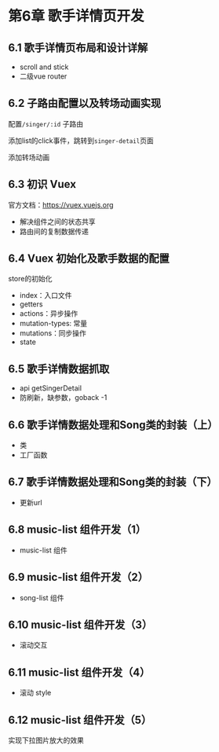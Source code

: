 # 第6章 歌手详情页开发

## 6.1 歌手详情页布局和设计详解

- scroll and stick
- 二级vue router

## 6.2 子路由配置以及转场动画实现

配置`/singer/:id` 子路由

添加list的click事件，跳转到`singer-detail`页面

添加转场动画

## 6.3 初识 Vuex

官方文档：<https://vuex.vuejs.org>

- 解决组件之间的状态共享
- 路由间的复制数据传递

## 6.4 Vuex 初始化及歌手数据的配置

store的初始化
- index：入口文件
- getters
- actions：异步操作
- mutation-types: 常量
- mutations：同步操作
- state

## 6.5 歌手详情数据抓取

- api getSingerDetail
- 防刷新，缺参数，goback -1

## 6.6 歌手详情数据处理和Song类的封装（上）

- 类
- 工厂函数

## 6.7 歌手详情数据处理和Song类的封装（下）

- 更新url

## 6.8  music-list 组件开发（1）

- music-list 组件

## 6.9 music-list 组件开发（2）

- song-list 组件

## 6.10 music-list 组件开发（3）

- 滚动交互

## 6.11 music-list 组件开发（4）

- 滚动 style

## 6.12 music-list 组件开发（5）

实现下拉图片放大的效果

